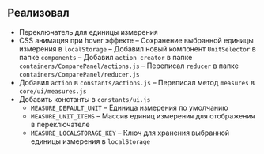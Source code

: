 ## Реализовал
- Переключатель для единицы измерения
- CSS анимация при hover эффекте
– Сохранение выбранной единицы измерения в `localStorage`
– Добавил новый компонент `UnitSelector` в папке `components`
– Добавил `action creator` в папке `containers/ComparePanel/actions.js`
– Переписал `reducer` в папке `containers/ComparePanel/reducer.js`
- Добавил `action` в `constants/actions.js`
– Переписал метод `measures` в `core/ui/measures.js`
- Добавить константы в `constants/ui.js`
  - `MEASURE_DEFAULT_UNIT` – Единица измерения по умолчанию
  - `MEASURE_UNIT_ITEMS` – Массив единиц измерения для отображения в переключателе
  - `MEASURE_LOCALSTORAGE_KEY` – Ключ для хранения выбранной единицы измерения в `localStorage` 